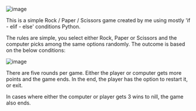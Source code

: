 ![image](https://github.com/AntonTsarev/RockPaperScissorsByAnton/assets/100380479/022a58cb-7f0e-4518-98e4-e42d900cd92b)



This is a simple Rock / Paper / Scissors game created by me using mostly 'if - elif - else' conditions Python.

The rules are simple, you select either Rock, Paper or Scissors and the computer picks among the same options randomly. The outcome is based on the below conditions:

![image](https://github.com/AntonTsarev/RockPaperScissorsByAnton/assets/100380479/6b694afc-874a-4a9c-8a9e-f460403ebe71)

There are five rounds per game. Either the player or computer gets more points and the game ends. In the end, the player has the option to restart it, or exit.

In cases where either the computer or player gets 3 wins to nill, the game also ends.
